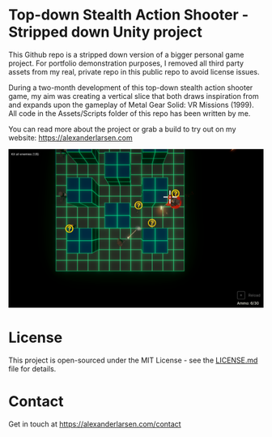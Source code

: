 # Top-down Stealth Action Shooter - Stripped down Unity project
This Github repo is a stripped down version of a bigger personal game project. For portfolio demonstration purposes, I removed all third party assets from my real, private repo in this public repo to avoid license issues. 

During a two-month development of this top-down stealth action shooter game, my aim was creating a vertical slice that both draws inspiration from and expands upon the gameplay of Metal Gear Solid: VR Missions (1999). All code in the Assets/Scripts folder of this repo has been written by me. 

You can read more about the project or grab a build to try out on my website: https://alexanderlarsen.com 

![Screenshot](Screenshot.png)

# License

This project is open-sourced under the MIT License - see the [LICENSE.md](https://github.com/alexanderlarsen/StealthActionTopdown-Stripped/blob/main/LICENSE) file for details.

# Contact

Get in touch at https://alexanderlarsen.com/contact
